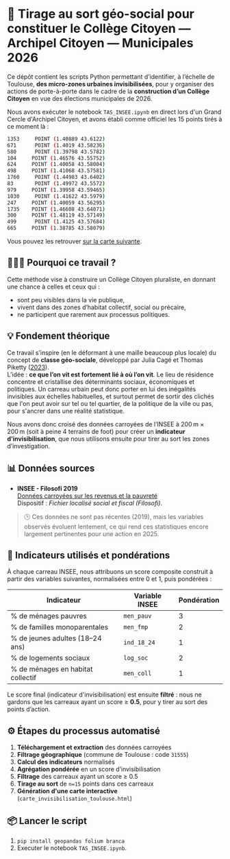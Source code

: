 # 🎯 Tirage au sort géo-social pour constituer le Collège Citoyen — Archipel Citoyen — Municipales 2026

Ce dépôt contient les scripts Python permettant d’identifier, à l’échelle de Toulouse, **des micro-zones urbaines invisibilisées**, pour y organiser des actions de porte-à-porte dans le cadre de la **construction d’un Collège Citoyen** en vue des élections municipales de 2026.

Nous avons exécuter le notebook `TAS_INSEE.ipynb` en direct lors d'un Grand Cercle d'Archipel Citoyen, et avons établi comme officiel les 15 points tirés à ce moment là :

```bash
1353     POINT (1.40889 43.6122)
671      POINT (1.4019 43.58236)
580      POINT (1.39798 43.5782)
104     POINT (1.46576 43.55752)
624     POINT (1.40058 43.58004)
498     POINT (1.41068 43.57581)
1760     POINT (1.44983 43.6402)
83       POINT (1.49972 43.5572)
979     POINT (1.39958 43.59465)
1030     POINT (1.41622 43.5979)
247     POINT (1.40059 43.56295)
1735    POINT (1.46608 43.64071)
300     POINT (1.48119 43.57149)
499      POINT (1.4125 43.57684)
665     POINT (1.38785 43.58079)
```

Vous pouvez les retrouver [sur la carte suivante](https://archipelcitoyen.github.io/TAS_2026/carte_invisibilisation_toulouse.html).

## 🧑‍🤝‍🧑 Pourquoi ce travail ?

Cette méthode vise à construire un Collège Citoyen pluraliste, en donnant une chance à celles et ceux qui :
- sont peu visibles dans la vie publique,
- vivent dans des zones d’habitat collectif, social ou précaire,
- ne participent que rarement aux processus politiques.

## 💡 Fondement théorique

Ce travail s’inspire (en le déformant à une maille beaucoup plus locale) du concept de **classe géo-sociale**, développé par Julia Cagé et Thomas Piketty ([2023](https://www.unehistoireduconflitpolitique.fr/glossaire.html)).  
L’idée : **ce que l’on vit est fortement lié à où l’on vit**. Le lieu de résidence concentre et cristallise des déterminants sociaux, économiques et politiques. Un carreau urbain peut donc porter en lui des inégalités invisibles aux échelles habituelles, et surtout permet de sortir des clichés que l'on peut avoir sur tel ou tel quartier, de la politique de la ville ou pas, pour s'ancrer dans une réalité statistique.

Nous avons donc croisé des données carroyées de l’INSEE à 200 m × 200 m (soit à peine 4 terrains de foot) pour créer un **indicateur d’invisibilisation**, que nous utilisons ensuite pour tirer au sort les zones d’investigation.

## 📊 Données sources

- **INSEE - Filosofi 2019**  
  [Données carroyées sur les revenus et la pauvreté](https://www.insee.fr/fr/statistiques/7655475?sommaire=7655515)  
  Dispositif : *Fichier localisé social et fiscal (Filosofi)*.

> 🕒 Ces données ne sont pas récentes (2019), mais les variables observés évoluent lentement, ce qui rend ces statistiques encore largement pertinentes pour une action en 2025.

## 🧩 Indicateurs utilisés et pondérations

À chaque carreau INSEE, nous attribuons un score composite construit à partir des variables suivantes, normalisées entre 0 et 1, puis pondérées :

| Indicateur                                 | Variable INSEE | Pondération |
|--------------------------------------------|----------------|-------------|
| % de ménages pauvres                       | `men_pauv`     | 3           |
| % de familles monoparentales               | `men_fmp`      | 2           |
| % de jeunes adultes (18–24 ans)            | `ind_18_24`    | 1           |
| % de logements sociaux                     | `log_soc`      | 2           |
| % de ménages en habitat collectif          | `men_coll`     | 1           |

Le score final (indicateur d'invisibilisation) est ensuite **filtré** : nous ne gardons que les carreaux ayant un score ≥ **0.5**, pour y tirer au sort des points d’action.

## ⚙️ Étapes du processus automatisé

1. **Téléchargement et extraction** des données carroyées
2. **Filtrage géographique** (commune de Toulouse : code `31555`)
3. **Calcul des indicateurs** normalisés
4. **Agrégation pondérée** en un score d’invisibilisation
5. **Filtrage** des carreaux ayant un score ≥ 0.5
6. **Tirage au sort** de `n=15` points dans ces carreaux
7. **Génération d'une carte interactive** (`carte_invisibilisation_toulouse.html`)


## 📦 Lancer le script

1. `pip install geopandas folium branca`
2. Executer le notebook `TAS_INSEE.ipynb`.